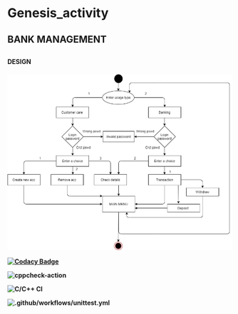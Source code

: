# Genesis_activity

<h2>BANK MANAGEMENT<h2>




<h4>DESIGN<h4>
  
![](images/flowchartbnkmngmt.jpg)
 

  
[![Codacy Badge](https://api.codacy.com/project/badge/Grade/e10197ec3bf244cab2afa54a15725295)](https://app.codacy.com/manual/yashwanth.penugonda/Genesis_activity?utm_source=github.com&utm_medium=referral&utm_content=99002448/Genesis_activity&utm_campaign=Badge_Grade_Settings)

![cppcheck-action](https://github.com/99002448/Genesis_activity/workflows/cppcheck-action/badge.svg)

![C/C++ CI](https://github.com/99002448/Genesis_activity/workflows/C/C++%20CI/badge.svg)

![.github/workflows/unittest.yml](https://github.com/99002448/Genesis_activity/workflows/.github/workflows/unittest.yml/badge.svg)
